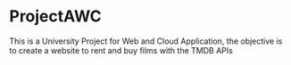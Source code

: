 # ProjectAWC

This is a University Project for Web and Cloud Application, the objective is to create a website to rent and buy films with the TMDB APIs
